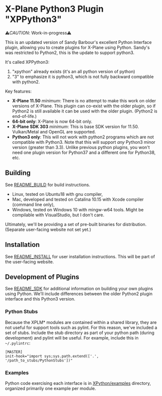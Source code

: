 # X-Plane Python3 Plugin "XPPython3"

:warning:_CAUTION_: Work-in-progress:warning:

This is an updated version of Sandy Barbour's excellent Python Interface plugin, allowing you to create plugins for X-Plane using Python. Sandy's was restricted to Python2, this is the update to support python3.

It's called XPPython3:
1. "xpython" already exists (it's an all python version of python)
2. "3" to emphasize it is python3, which is not fully backward compatible with python2.

Key features:
* **X-Plane 11.50** _minimum_: There is no attempt to make this work on older versions of X-Plane. This plugin can co-exist with the older plugin, so if Python2 is still available it can be used with the older plugin. (Python2 is end-of-life.)
* **64-bit only**: X-Plane is now 64-bit only.
* **X-Plane SDK 303** _minimum_: This is base SDK version for 11.50. Vulkan/Metal and OpenGL are supported.
* **Python3 only**: This will not work with python2 programs which are not compatible with Python3. Note that this will 
support _any_ Python3 minor version (greater than 3.3). Unlike previous python plugins, you won't need one plugin version for Python37 and a different one for Python38, etc.

## Building
See [README_BUILD](XPython/README_BUILD.md) for build instructions. 

- Linux, tested on Ubuntu18 with gnu compiler,
- Mac, developed and tested on Catalina 10.15 with Xcode compiler (command line only), 
- Windows, tested on Windows 10 with mingw-w64 tools. Might be compilable with VisualStudio, but I don't care.

Ultimately, we'll be providing a set of pre-built binaries for distribution. (Separate user-facing website not set yet.)

## Installation
See [README_INSTALL](XPython/README_INSTALL.md) for user installation instructions. This will be part of the user-facing website.

## Development of Plugins
See [README_SDK](XPython/README_SDK.md) for additional information on building your own plugins using Python. We'll include differences between the older Python2 plugin interface and this Python3 version.

### Python Stubs
Because the XPLM* modules are contained within a shared library, they are not useful for support tools such as pylint. For this reason, we've included a set of stubs. Include the stub directory as part of your python path (during development) and pylint will be useful. For example, include this in `~/.pylintrc`:

    [MASTER]                                                                                    
    init-hook="import sys;sys.path.extend(['.', '/path_to_stubs/PythonStubs'])"

### Examples
Python code exercising each interface is in [XPython/examples](XPython/examples) directory, organized primarily one example per module.

